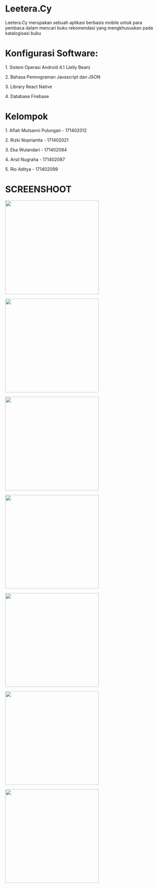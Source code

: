 # Leetera.Cy
Leetera.Cy merupakan sebuah aplikasi berbasis mobile untuk para pembaca dalam mencari buku rekomendasi yang mengkhususkan pada katalogisasi buku

<h1>Konfigurasi Software:</h1>
</hr>
  <p>1. Sistem Operasi Android 4.1 (Jelly Bean)</p>
  <p>2. Bahasa Pemrograman Javascript dan JSON</p>
  <p>3. Library React Native</p>
  <p>4. Database Firebase</p>
  
<h1>Kelompok</h1>
</hr>
  <p>1. Aflah Mutsanni Pulungan - 171402012</p>
  <p>2. Rizki Noprianita - 171402021</p>
  <p>3. Eka Wulandari - 171402084</p>
  <p>4. Arsil Nugraha - 171402087</p>
  <p>5. Rio Aditya - 171402099</p>
  
<h1>SCREENSHOOT</h1>
</hr>
<p><img src="Leeteracy_UI/Logo-LTRC.png" width='300' /></p>
<p><img src="Leeteracy_UI/Signin-LTRC.png" width='300' /></p>
<p><img src="Leeteracy_UI/Home-LTRC.png" width='300' /></p>
<p><img src="Leeteracy_UI/Profile-LTRC.png" width='300' /></p>
<p><img src="Leeteracy_UI/Author-LTRC.png" width='300' /></p>
</p><img src="Leeteracy_UI/BookList-LTRC.png" width='300' /></p>
<p><img src="Leeteracy_UI/Genre-LTRC.png" width='300' /></p>
